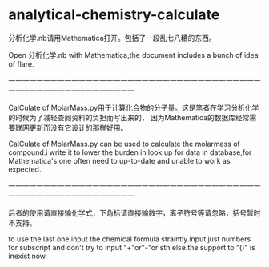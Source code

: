 # analytical-chemistry-calculate
分析化学.nb请用Mathematica打开。包括了一段乱七八糟的东西。

Open 分析化学.nb with Mathematica,the document includes a bunch of idea of flare.

一一一一一一一一一一一一一一一一一一一一一一一一一一一一一一一一一一一一一一一一一一一一一一一一一一一一一一

CalCulate of MolarMass.py用于计算化合物的分子量。这是笔者在学习分析化学的时候为了减轻查阅资料的负担而写出来的，
因为Mathematica的数据库经常需要联网更新而没有它设计的那样好用。

CalCulate of MolarMass.py can be used to calculate the molarmass of compound.i write it to lower the 
burden in look up for data in database,for Mathematica's one often need to up-to-date and unable to
work as expected.

一一一一一一一一一一一一一一一一一一一一一一一一一一一一一一一一一一一一一一一一一一一一一一一一一一一一一一

后者的使用请直接输化学式，下角标请直接输数字，离子符号等请忽略，括号暂时不支持。

to use the last one,input the chemical formula straintly.input just numbers for subscript and don't try
to input "+"or"-"or sth else.the support to "()" is inexist now.
